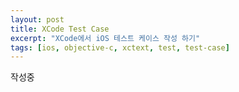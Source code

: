 ```yaml
---
layout: post
title: XCode Test Case
excerpt: "XCode에서 iOS 테스트 케이스 작성 하기"
tags: [ios, objective-c, xctext, test, test-case]
---
```


작성중
